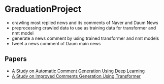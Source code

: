 # GraduationProject
- crawling most replied news and its comments of Naver and Daum News
- preprocessing crawled data to use as training data for transformer and nmt model
- generate a news comment by using trained transformer and nmt models
- tweet a news comment of Daum main news

## Papers
- [A Study on Automatic Comment Generation Using Deep Learning](https://www.dbpia.co.kr/journal/articleDetail?nodeId=NODE07592108)
- [A Study on Improved Comments Generation Using Transformer](https://www.dbpia.co.kr/journal/articleDetail?nodeId=NODE09226115)
